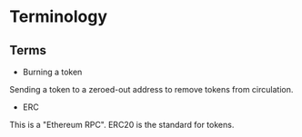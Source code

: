 # Terminology

## Terms

* Burning a token

Sending a token to a zeroed-out address to remove tokens from circulation.

* ERC

This is a "Ethereum RPC". ERC20 is the standard for tokens.
